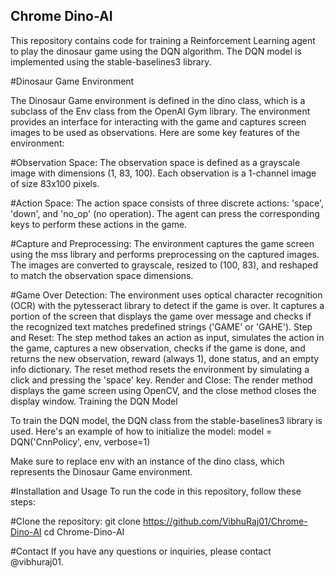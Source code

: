 ## Chrome Dino-AI

This repository contains code for training a Reinforcement Learning agent to play the dinosaur game using the DQN algorithm. The DQN model is implemented using the stable-baselines3 library.

#Dinosaur Game Environment

The Dinosaur Game environment is defined in the dino class, which is a subclass of the Env class from the OpenAI Gym library. The environment provides an interface for interacting with the game and captures screen images to be used as observations. Here are some key features of the environment:

#Observation Space: The observation space is defined as a grayscale image with dimensions (1, 83, 100). Each observation is a 1-channel image of size 83x100 pixels.

#Action Space: The action space consists of three discrete actions: 'space', 'down', and 'no_op' (no operation). The agent can press the corresponding keys to perform these actions in the game.

#Capture and Preprocessing: The environment captures the game screen using the mss library and performs preprocessing on the captured images. The images are converted to grayscale, resized to (100, 83), and reshaped to match the observation space dimensions.

#Game Over Detection: The environment uses optical character recognition (OCR) with the pytesseract library to detect if the game is over. It captures a portion of the screen that displays the game over message and checks if the recognized text matches predefined strings ('GAME' or 'GAHE').
Step and Reset: The step method takes an action as input, simulates the action in the game, captures a new observation, checks if the game is done, and returns the new observation, reward (always 1), done status, and an empty info dictionary. The reset method resets the environment by simulating a click and pressing the 'space' key.
Render and Close: The render method displays the game screen using OpenCV, and the close method closes the display window.
Training the DQN Model

To train the DQN model, the DQN class from the stable-baselines3 library is used. Here's an example of how to initialize the model:
model = DQN('CnnPolicy', env, verbose=1)

Make sure to replace env with an instance of the dino class, which represents the Dinosaur Game environment.

#Installation and Usage
To run the code in this repository, follow these steps:

#Clone the repository:
git clone https://github.com/VibhuRaj01/Chrome-Dino-AI
cd Chrome-Dino-AI

#Contact
If you have any questions or inquiries, please contact @vibhuraj01.
